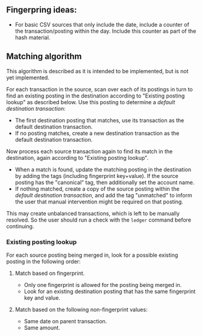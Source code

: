 ## Fingerpring ideas:

*   For basic CSV sources that only include the date, include a counter of the
    transaction/posting within the day. Include this counter as part of the
    hash material.

## Matching algorithm

This algorithm is described as it is intended to be implemented, but is not
yet implemented.

For each transaction in the source, scan over each of its postings in turn to
find an existing posting in the destination according to "Existing posting
lookup" as described below. Use this posting to determine a *default
destination transaction*:

*   The first destination posting that matches, use its transaction as the
    default destination transaction.
*   If no posting matches, create a new destination transaction as the default
    destination transaction.

Now process each source transaction again to find its match in the destination,
again according to "Existing posting lookup".

*   When a match is found, update the matching posting in the destination by
    adding the tags (including fingerprint key+value). If the source posting
    has the "canonical" tag, then additionally set the account name.
*   If nothing matched, create a copy of the source posting within the *default
    destination transaction*, and add the tag "unmatched" to inform the user
    that manual intervention might be required on that posting.

This may create unbalanced transactions, which is left to be manually resolved.
So the user should run a check with the `ledger` command before continuing.

### Existing posting lookup

For each source posting being merged in, look for a possible existing posting
in the following order:

1.  Match based on fingerprint.

    *   Only one fingerprint is allowed for the posting being merged in.
    *   Look for an existing destination posting that has the same fingerprint
        key and value.

2. Match based on the following non-fingerprint values:

    *   Same date on parent transaction.
    *   Same amount.
